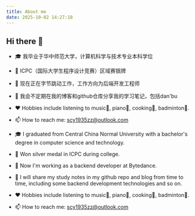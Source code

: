 ```yaml
---
title: About me
date: 2025-10-02 14:27:18
---
```


## Hi there 👋

<!--
**1935Zz/1935Zz** is a ✨ _special_ ✨ repository because its `README.md` (this file) appears on your GitHub profile.

Here are some ideas to get you started:

- 🔭 I’m currently working on ...
- 🌱 I’m currently learning ...
- 👯 I’m looking to collaborate on ...
- 🤔 I’m looking for help with ...
- 💬 Ask me about ...
- 📫 How to reach me: ...
- 😄 Pronouns: ...
- ⚡ Fun fact: ...
-->

- 🎓 我毕业于华中师范大学，计算机科学与技术专业本科学位
- 🥈 ICPC（国际大学生程序设计竞赛）区域赛银牌
- 🔭 现在正在字节跳动工作，工作方向为后端开发工程师
- 🌱 我会不定期在我的博客和github仓库分享我的学习笔记，包括dan'bu
- ❤️ Hobbies include listening to music🎵, piano🎹, cooking🍳, badminton🏸.
- 📫 How to reach me: scy1935zz@outlook.com

- 🎓 I graduated from Central China Normal University with a bachelor's degree in computer science and technology. 
- 🥈 Won silver medal in ICPC during college.
- 🔭 Now I'm working as a backend developer at Bytedance. 
- 🌱 I will share my study notes in my github repo and blog from time to time, including some backend development technologies and so on.
- ❤️ Hobbies include listening to music🎵, piano🎹, cooking🍳, badminton🏸.
- 📫 How to reach me: scy1935zz@outlook.com
